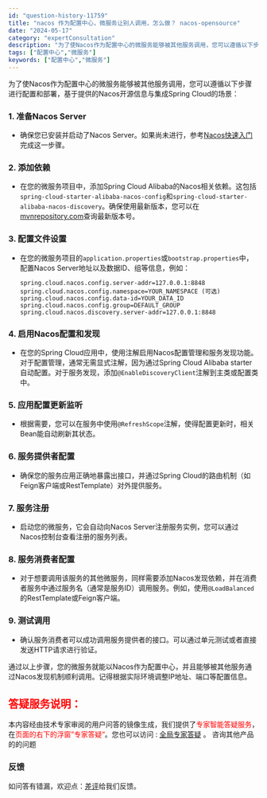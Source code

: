 ```yaml
---
id: "question-history-11759"
title: "nacos 作为配置中心，微服务让别人调用，怎么做？ nacos-opensource"
date: "2024-05-17"
category: "expertConsultation"
description: "为了使Nacos作为配置中心的微服务能够被其他服务调用，您可以遵循以下步骤进行配置和部署，基于提供的Nacos开源信息与集成Spring Cloud的场景：### 1. 准备Nacos Server- 确保您已安装并启动了Nacos Server。如果尚未进行，参考[Nacos快速入门](../qu"
tags: ["配置中心","微服务"]
keywords: ["配置中心","微服务"]
---
```


为了使Nacos作为配置中心的微服务能够被其他服务调用，您可以遵循以下步骤进行配置和部署，基于提供的Nacos开源信息与集成Spring Cloud的场景：

### 1. 准备Nacos Server
- 确保您已安装并启动了Nacos Server。如果尚未进行，参考[Nacos快速入门](../quickstart/quick-start.md)完成这一步骤。

### 2. 添加依赖
- 在您的微服务项目中，添加Spring Cloud Alibaba的Nacos相关依赖。这包括`spring-cloud-starter-alibaba-nacos-config`和`spring-cloud-starter-alibaba-nacos-discovery`。确保使用最新版本，您可以在[mvnrepository.com](https://mvnrepository.com/)查询最新版本号。

### 3. 配置文件设置
- 在您的微服务项目的`application.properties`或`bootstrap.properties`中，配置Nacos Server地址以及数据ID、组等信息，例如：
  
  ```
  spring.cloud.nacos.config.server-addr=127.0.0.1:8848
  spring.cloud.nacos.config.namespace=YOUR_NAMESPACE (可选)
  spring.cloud.nacos.config.data-id=YOUR_DATA_ID
  spring.cloud.nacos.config.group=DEFAULT_GROUP
  spring.cloud.nacos.discovery.server-addr=127.0.0.1:8848
  ```

### 4. 启用Nacos配置和发现
- 在您的Spring Cloud应用中，使用注解启用Nacos配置管理和服务发现功能。对于配置管理，通常无需显式注解，因为通过Spring Cloud Alibaba starter自动配置。对于服务发现，添加`@EnableDiscoveryClient`注解到主类或配置类中。

### 5. 应用配置更新监听
- 根据需要，您可以在服务中使用`@RefreshScope`注解，使得配置更新时，相关Bean能自动刷新其状态。

### 6. 服务提供者配置
- 确保您的服务应用正确地暴露出接口，并通过Spring Cloud的路由机制（如Feign客户端或RestTemplate）对外提供服务。

### 7. 服务注册
- 启动您的微服务，它会自动向Nacos Server注册服务实例，您可以通过Nacos控制台查看注册的服务列表。

### 8. 服务消费者配置
- 对于想要调用该服务的其他微服务，同样需要添加Nacos发现依赖，并在消费者服务中通过服务名（通常是服务ID）调用服务。例如，使用`@LoadBalanced`的RestTemplate或Feign客户端。

### 9. 测试调用
- 确认服务消费者可以成功调用服务提供者的接口。可以通过单元测试或者直接发送HTTP请求进行验证。

通过以上步骤，您的微服务就能以Nacos作为配置中心，并且能够被其他服务通过Nacos发现机制顺利调用。记得根据实际环境调整IP地址、端口等配置信息。
## <font color="#FF0000">答疑服务说明：</font> 

本内容经由技术专家审阅的用户问答的镜像生成，我们提供了<font color="#FF0000">专家智能答疑服务</font>，在<font color="#FF0000">页面的右下的浮窗”专家答疑“</font>。您也可以访问 : [全局专家答疑](https://opensource.alibaba.com/chatBot) 。 咨询其他产品的的问题

### 反馈
如问答有错漏，欢迎点：[差评](https://ai.nacos.io/user/feedbackByEnhancerGradePOJOID?enhancerGradePOJOId=13786)给我们反馈。
